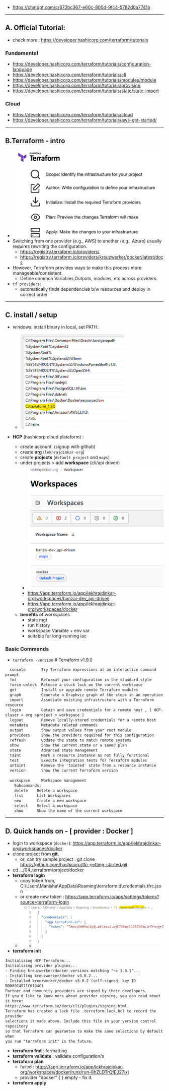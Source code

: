 - https://chatgpt.com/c/672bc367-e60c-800d-9fc4-5782d0a7741b
---  
## A. Official Tutorial: 
- check more : https://developer.hashicorp.com/terraform/tutorials
### Fundamental
  - https://developer.hashicorp.com/terraform/tutorials/configuration-language
  - https://developer.hashicorp.com/terraform/tutorials/cli
  - https://developer.hashicorp.com/terraform/tutorials/modules/module
  - https://developer.hashicorp.com/terraform/tutorials/provision
  - https://developer.hashicorp.com/terraform/tutorials/state/state-import
### Cloud
- https://developer.hashicorp.com/terraform/tutorials/cloud
- https://developer.hashicorp.com/terraform/tutorials/aws-get-started/

---

## B.Terraform  - intro
- ![img.png](99_img/01/img-04.png)
- Switching from one provider (e.g., AWS) to another (e.g., Azure) usually requires rewriting the configuration.
  - https://registry.terraform.io/providers/
  - https://registry.terraform.io/providers/kreuzwerker/docker/latest/docs
- However, Terraform provides ways to make this process more manageable/consistent.
  - Define common Variables,Outputs, modules, etc across providers.
- `tf providers`:
  - automatically finds dependencies b/w resources and deploy in correct order.

---
## C. install / setup
- windows: install binary in local, set PATH.
  - ![img_1.png](99_img/01/img_1.png)
  
- **HCP** (hashicorp cloud plateform) :
  - create account. (signup with github)
  - create **org** (`lekhrajdinkar-org`) 
  - create **projects** (`default project` and `maps`)  
  - under projects > add **workspace** (cli/api driven)
    - ![img.png](99_img/01/img.png)
    - https://app.terraform.io/app/lekhrajdinkar-org/workspaces/banzai-dev_api-driven
    - https://app.terraform.io/app/lekhrajdinkar-org/workspaces/docker
  - **benefits** of workspaces 
    - state mgt
    - run history
    - workspace Variable + env var
    - suitable for long-running iac

### Basic Commands
- `terraform -version`  # Terraform v1.9.0
``` 
  console       Try Terraform expressions at an interactive command prompt
  fmt           Reformat your configuration in the standard style
  force-unlock  Release a stuck lock on the current workspace
  get           Install or upgrade remote Terraform modules
  graph         Generate a Graphviz graph of the steps in an operation
  import        Associate existing infrastructure with a Terraform resource
  login         Obtain and save credentials for a remote host , [ HCP-cluser > org >project > workspace ]
  logout        Remove locally-stored credentials for a remote host
  metadata      Metadata related commands
  output        Show output values from your root module
  providers     Show the providers required for this configuration
  refresh       Update the state to match remote systems
  show          Show the current state or a saved plan
  state         Advanced state management
  taint         Mark a resource instance as not fully functional
  test          Execute integration tests for Terraform modules
  untaint       Remove the 'tainted' state from a resource instance
  version       Show the current Terraform version
  
  workspace     Workspace management
    Subcommands:
    delete    Delete a workspace
    list      List Workspaces
    new       Create a new workspace
    select    Select a workspace
    show      Show the name of the current workspace
```
---
## D. Quick hands on - [ provider : Docker ]
- login to workspace (`docker`): https://app.terraform.io/app/lekhrajdinkar-org/workspaces/docker
- clone project from **git**.
  - or, can try sample project : git clone https://github.com/hashicorp/tfc-getting-started.git
- cd .../04_terraform/project/docker
- **terraform login**
  - copy token from, C:\Users\Manisha\AppData\Roaming\terraform.d\credentials.tfrc.json
  - or create new token : https://app.terraform.io/app/settings/tokens?source=terraform-login
  - ![img_2.png](99_img/01/img_2.png)
- **terraform init**
```
Initializing HCP Terraform...
Initializing provider plugins...
- Finding kreuzwerker/docker versions matching "~> 3.0.1"...
- Installing kreuzwerker/docker v3.0.2...
- Installed kreuzwerker/docker v3.0.2 (self-signed, key ID BD080C4571C6104C)
Partner and community providers are signed by their developers.
If you'd like to know more about provider signing, you can read about it here:
https://www.terraform.io/docs/cli/plugins/signing.html
Terraform has created a lock file .terraform.lock.hcl to record the provider
selections it made above. Include this file in your version control repository
so that Terraform can guarantee to make the same selections by default when
you run "terraform init" in the future.
```
- **terraform fmt** : formatting
- **terraform validate** : validate configuration/s
- **terraform plan**
  - failed : https://app.terraform.io/app/lekhrajdinkar-org/workspaces/docker/runs/run-8hZLDTrQfEJ27ixj
  - provider "docker" { } empty - fix it.
- **terraform apply**